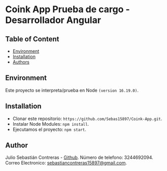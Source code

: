 # Coink App Prueba de cargo - Desarrollador Angular

## Table of Content

- [Environment](#environment)
- [Installation](#installation)
- [Authors](#author)

## Environment

Este proyecto se interpreta/prueba en Node `(version 16.19.0)`.

## Installation

- Clonar este repositorio: `https://github.com/Sebas15897/Coink-App.git`.
- Instalar Node Modules: `npm install`.
- Ejecutamos el proyecto: `npm start`.

## Author
Julio Sebastián Contreras - [Github](https://github.com/Sebas15897).
Número de telefono: 3244692094.
Correo Electronico: sebastiancontreras15897@gmail.com.
